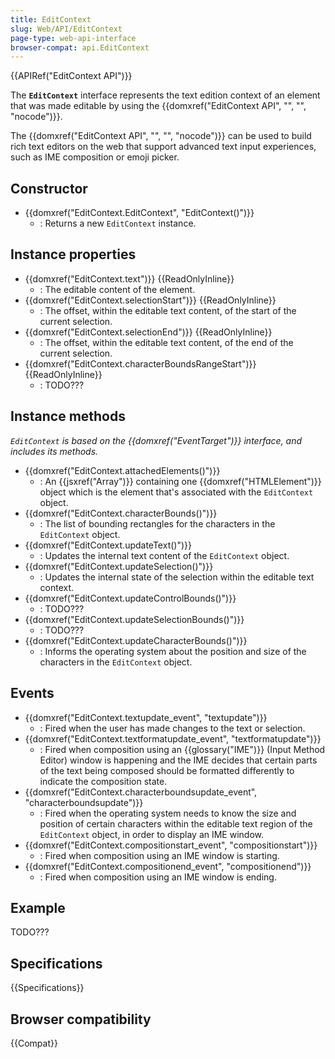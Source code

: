 ```yaml
---
title: EditContext
slug: Web/API/EditContext
page-type: web-api-interface
browser-compat: api.EditContext
---
```


{{APIRef("EditContext API")}}

The **`EditContext`** interface represents the text edition context of an element that was made editable by using the {{domxref("EditContext API", "", "", "nocode")}}.

The {{domxref("EditContext API", "", "", "nocode")}} can be used to build rich text editors on the web that support advanced text input experiences, such as IME composition or emoji picker.

## Constructor

- {{domxref("EditContext.EditContext", "EditContext()")}}
  - : Returns a new `EditContext` instance.

## Instance properties

- {{domxref("EditContext.text")}} {{ReadOnlyInline}}
  - : The editable content of the element.
- {{domxref("EditContext.selectionStart")}} {{ReadOnlyInline}}
  - : The offset, within the editable text content, of the start of the current selection.
- {{domxref("EditContext.selectionEnd")}} {{ReadOnlyInline}}
  - : The offset, within the editable text content, of the end of the current selection.
- {{domxref("EditContext.characterBoundsRangeStart")}} {{ReadOnlyInline}}
  - : TODO???

## Instance methods

_`EditContext` is based on the {{domxref("EventTarget")}} interface, and includes its methods._

- {{domxref("EditContext.attachedElements()")}}
  - : An {{jsxref("Array")}} containing one {{domxref("HTMLElement")}} object which is the element that's associated with the `EditContext` object.
- {{domxref("EditContext.characterBounds()")}}
  - : The list of bounding rectangles for the characters in the `EditContext` object.
- {{domxref("EditContext.updateText()")}}
  - : Updates the internal text content of the `EditContext` object.
- {{domxref("EditContext.updateSelection()")}}
  - : Updates the internal state of the selection within the editable text context.
- {{domxref("EditContext.updateControlBounds()")}}
  - : TODO???
- {{domxref("EditContext.updateSelectionBounds()")}}
  - : TODO???
- {{domxref("EditContext.updateCharacterBounds()")}}
  - : Informs the operating system about the position and size of the characters in the `EditContext` object.

## Events

- {{domxref("EditContext.textupdate_event", "textupdate")}}
  - : Fired when the user has made changes to the text or selection.
- {{domxref("EditContext.textformatupdate_event", "textformatupdate")}}
  - : Fired when composition using an {{glossary("IME")}} (Input Method Editor) window is happening and the IME decides that certain parts of the text being composed should be formatted differently to indicate the composition state.
- {{domxref("EditContext.characterboundsupdate_event", "characterboundsupdate")}}
  - : Fired when the operating system needs to know the size and position of certain characters within the editable text region of the `EditContext` object, in order to display an IME window.
- {{domxref("EditContext.compositionstart_event", "compositionstart")}}
  - : Fired when composition using an IME window is starting.
- {{domxref("EditContext.compositionend_event", "compositionend")}}
  - : Fired when composition using an IME window is ending.

## Example

TODO???

## Specifications

{{Specifications}}

## Browser compatibility

{{Compat}}
